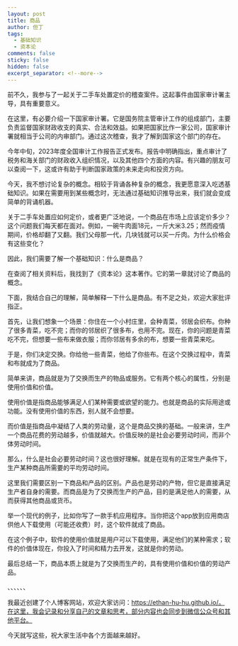 ```yaml
---
layout: post
title: 商品
author: 但丁
tags:
  - 基础知识
  - 资本论
comments: false
sticky: false
hidden: false
excerpt_separator: <!--more-->
---
```

前不久，我参与了一起关于二手车处置定价的稽查案件。这起事件由国家审计署主导，具有重要意义。

在这里，有必要介绍一下国家审计署。它是国务院主管审计工作的组成部门，主要负责监督国家财政收支的真实、合法和效益。如果把国家比作一家公司，国家审计署就相当于公司的内审部门。通过这次稽查，我才了解到国家这个部门的存在。

今年中旬，2023年度全国审计工作报告正式发布。报告中明确指出，重点审计了税务和海关部门的财政收入组织情况，以及其他四个方面的内容。有兴趣的朋友可以查阅一下，这或许有助于判断国家政策的未来走向和投资方向。

<!--more-->

今天，我不想讨论复杂的概念。相较于背诵各种复杂的概念，我更愿意深入吃透基础知识。如果在需要用到某些概念时，无法通过基础知识推导出来，我们就会变成简单的背诵机器。

关于二手车处置应如何定价，或者更广泛地说，一个商品在市场上应该定价多少？这个问题我们每天都在面对。例如，一碗牛肉面18元，一斤大米3.25；然而疫情期间，价格却翻了又翻。我们父母那一代，几块钱就可以买一斤肉。为什么价格会有这些变化？

因此，我们需要了解一个基础知识：什么是商品？

在查阅了相关资料后，我找到了《资本论》这本著作。它的第一章就讨论了商品的概念。

下面，我结合自己的理解，简单解释一下什么是商品。有不足之处，欢迎大家批评指正。

首先，让我们想象一个场景：你住在一个小村庄里，会种青菜，邻居会织布。你种了很多青菜，吃不完；而你的邻居织了很多布，也用不完。现在，你的问题是青菜吃不完，但想要一些布来做衣服；而你邻居有多余的布，想要一些青菜来吃。

于是，你们决定交换。你给他一些青菜，他给了你些布。在这个交换过程中，青菜和布就成为了商品。

简单来讲，商品就是为了交换而生产的物品或服务。它有两个核心的属性，分别是使用价值和价值。

使用价值是指商品能够满足人们某种需要或欲望的能力。也就是商品的实际用途或功能。没有使用价值的东西，别人就不会想要。

而价值是指商品中凝结了人类的劳动量，这个是商品交换的基础。一般来讲，生产一个商品花费的劳动越多，价值就越大。价值反映的是社会必要劳动时间，而非个体劳动时间。

那么，什么是社会必要劳动时间？这也很好理解。就是在现有的正常生产条件下，生产某种商品所需要的平均劳动时间。

这里我们需要区别一下商品和产品的区别。产品也是劳动的产物，但它是直接满足生产者自身的需要。而商品是为了交换而生产的产品，目的是满足他人的需要，从而获得其他商品或货币。

举一个现代的例子，比如你写了一款手机应用程序。当你把这个app放到应用商店供他人下载使用（可能还收费）时，这个软件就成了商品。

在这个例子中，软件的使用价值就是用户可以下载使用，满足他们的某种需求；软件的价值体现在，你投入了时间和精力去开发，这就是你的劳动。

最后总结一下，商品本质上就是为了交换而生产的，具有使用价值和价值的劳动产品。

、、、、、、

我最近创建了个人博客网站，欢迎大家访问：https://ethan-hu-hu.github.io/。在这里，我会记录和分享自己的文章和思考，部分内容也会同步到微信公众号和其他平台。

今天就写这些，祝大家生活中各个方面越来越好。

















